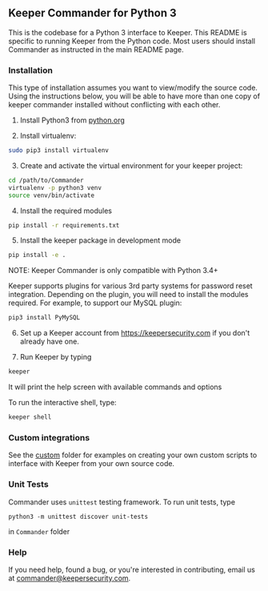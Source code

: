 Keeper Commander for Python 3
----

This is the codebase for a Python 3 interface to Keeper.  This README is specific to running Keeper from the Python code.  Most users should install Commander as instructed in the main README page.

### Installation

This type of installation assumes you want to view/modify the source code. Using the instructions below,
you will be able to have more than one copy of keeper commander installed without conflicting with each other.

1) Install Python3 from [python.org](https://www.python.org)

2) Install virtualenv:

```bash
sudo pip3 install virtualenv
```

3) Create and activate the virtual environment for your keeper project:

```bash
cd /path/to/Commander
virtualenv -p python3 venv
source venv/bin/activate
```

4) Install the required modules

```bash
pip install -r requirements.txt
```

5) Install the keeper package in development mode

```bash
pip install -e .
```

NOTE: Keeper Commander is only compatible with Python 3.4+

Keeper supports plugins for various 3rd party systems for password reset integration.  Depending on the plugin, you will need to install the modules required.  For example, to support our MySQL plugin:

```bash
pip3 install PyMySQL
```

6) Set up a Keeper account from https://keepersecurity.com if you don't already have one.

7) Run Keeper by typing 

```bash
keeper 
```

It will print the help screen with available commands and options 

To run the interactive shell, type:
```bash
keeper shell
```

### Custom integrations

See the [custom](https://github.com/Keeper-Security/Commander/tree/master/keepercommander/custom) folder for examples on creating your own custom scripts to interface with Keeper from your own source code.

### Unit Tests

Commander uses ```unittest``` testing framework. To run unit tests, type
```
python3 -m unittest discover unit-tests
```
in ```Commander``` folder

### Help

If you need help, found a bug, or you're interested in contributing, email us at commander@keepersecurity.com.

